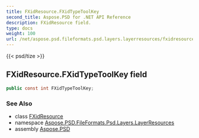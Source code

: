 ```yaml
---
title: FXidResource.FXidTypeToolKey
second_title: Aspose.PSD for .NET API Reference
description: FXidResource field. 
type: docs
weight: 100
url: /net/aspose.psd.fileformats.psd.layers.layerresources/fxidresource/fxidtypetoolkey/
---
```

{{< psd/tize >}}
## FXidResource.FXidTypeToolKey field

```csharp
public const int FXidTypeToolKey;
```

### See Also

* class [FXidResource](../)
* namespace [Aspose.PSD.FileFormats.Psd.Layers.LayerResources](../../fxidresource/)
* assembly [Aspose.PSD](../../../)



